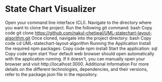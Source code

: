 # State Chart Visualizer

Open your command line interface (CLI).
Navigate to the directory where you want to clone the project.
Run the following git command:
bash
Copy code
git clone https://github.com/nakul-chetiwal/UML-statechart-layout-algorithm.git
Once cloned, navigate into the project directory:
bash
Copy code
cd UML-statechart-layout-algorithm
Running the Application
Install the required npm packages:
Copy code
npm install
Start the application:
sql
Copy code
npm start
Your default web browser should open automatically with the application running. If it doesn't, you can manually open your browser and visit http://localhost:3000.
Additional Information
For more details on the different technologies, dependencies, and their versions, refer to the package.json file in the repository.
